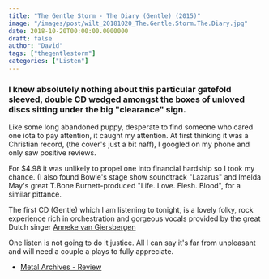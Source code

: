 ```yaml
---
title: "The Gentle Storm - The Diary (Gentle) (2015)"
image: "/images/post/wilt_20181020_The.Gentle.Storm.The.Diary.jpg"
date: 2018-10-20T00:00:00.0000000
draft: false
author: "David"
tags: ["thegentlestorm"]
categories: ["Listen"]
---
```

### I knew absolutely nothing about this particular gatefold sleeved, double CD wedged amongst the boxes of unloved discs sitting under the big "clearance" sign.

 Like some long abandoned puppy, desperate to find someone who cared one iota to pay attention, it caught my attention. At first thinking it was a Christian record, (the cover's just a bit naff), I googled on my phone and only saw positive reviews.

 For $4.98 it was unlikely to propel one into financial hardship so I took my chance. (I also found Bowie's stage show soundtrack "Lazarus" and Imelda May's great T.Bone Burnett-produced "Life. Love. Flesh. Blood", for a similar pittance.

 The first CD (Gentle) which I am listening to tonight, is a lovely folky, rock experience rich in orchestration and gorgeous vocals provided by the great Dutch singer [Anneke van Giersbergen](https://www.allmusic.com/artist/anneke-van-giersbergen-mn0000719142) 

 One listen is not going to do it justice. All I can say it's far from unpleasant and will need a couple a plays to fully appreciate.

-  [Metal Archives - Review](https://www.metal-archives.com/reviews/The_Gentle_Storm/The_Diary/499391/)